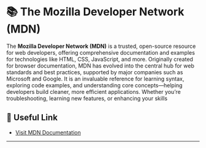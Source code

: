 # 📚 The Mozilla Developer Network (MDN)

The **Mozilla Developer Network (MDN)** is a trusted, open-source resource for web developers, offering comprehensive documentation and examples for technologies like HTML, CSS, JavaScript, and more. Originally created for browser documentation, MDN has evolved into the central hub for web standards and best practices, supported by major companies such as Microsoft and Google. It is an invaluable reference for learning syntax, exploring code examples, and understanding core concepts—helping developers build cleaner, more efficient applications. Whether you’re troubleshooting, learning new features, or enhancing your skills

## 🔗 Useful Link
- [Visit MDN Documentation](https://developer.mozilla.org/)
---
